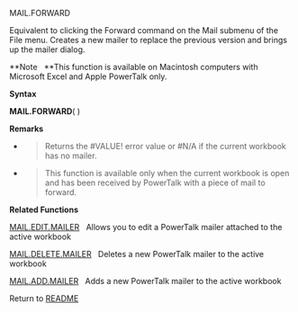MAIL.FORWARD

Equivalent to clicking the Forward command on the Mail submenu of the
File menu. Creates a new mailer to replace the previous version and
brings up the mailer dialog.

**Note&nbsp;&nbsp;&nbsp;**This function is available on Macintosh
computers with Microsoft Excel and Apple PowerTalk only.

**Syntax**

**MAIL.FORWARD**( )

**Remarks**

  - > Returns the \#VALUE\! error value or \#N/A if the current workbook
    > has no mailer.

  - > This function is available only when the current workbook is open
    > and has been received by PowerTalk with a piece of mail to
    > forward.

**Related Functions**

[MAIL.EDIT.MAILER](MAIL.EDIT.MAILER.md)&nbsp;&nbsp;&nbsp;Allows you to edit a PowerTalk mailer
attached to the active workbook

[MAIL.DELETE.MAILER](MAIL.DELETE.MAILER.md)&nbsp;&nbsp;&nbsp;Deletes a new PowerTalk mailer to
the active workbook

[MAIL.ADD.MAILER](MAIL.ADD.MAILER.md)&nbsp;&nbsp;&nbsp;Adds a new PowerTalk mailer to the
active workbook



Return to [README](README.md)

